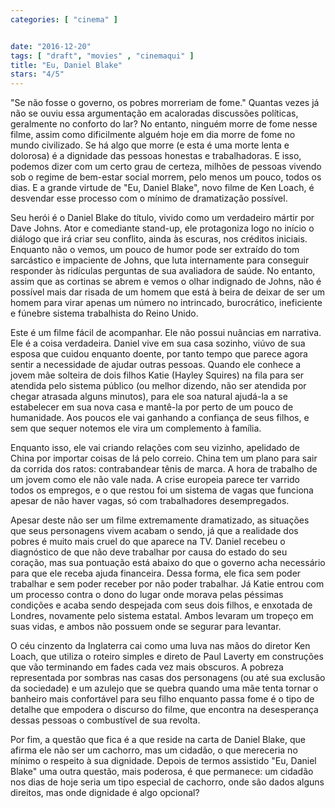```yaml
---
categories: [ "cinema" ]


date: "2016-12-20"
tags: [ "draft", "movies" , "cinemaqui" ]
title: "Eu, Daniel Blake"
stars: "4/5"
---
```

"Se não fosse o governo, os pobres morreriam de fome." Quantas vezes já não se ouviu essa argumentação em acaloradas discussões políticas, geralmente no conforto do lar? No entanto, ninguém morre de fome nesse filme, assim como dificilmente alguém hoje em dia morre de fome no mundo civilizado. Se há algo que morre (e esta é uma morte lenta e dolorosa) é a dignidade das pessoas honestas e trabalhadoras. E isso, podemos dizer com um certo grau de certeza, milhões de pessoas vivendo sob o regime de bem-estar social morrem, pelo menos um pouco, todos os dias. E a grande virtude de "Eu, Daniel Blake", novo filme de Ken Loach, é desvendar esse processo com o mínimo de dramatização possível.

Seu herói é o Daniel Blake do título, vivido como um verdadeiro mártir por Dave Johns. Ator e comediante stand-up, ele protagoniza logo no início o diálogo que irá criar seu conflito, ainda às escuras, nos créditos iniciais. Enquanto não o vemos, um pouco de humor pode ser extraído do tom sarcástico e impaciente de Johns, que luta internamente para conseguir responder às ridículas perguntas de sua avaliadora de saúde. No entanto, assim que as cortinas se abrem e vemos o olhar indignado de Johns, não é possível mais dar risada de um homem que está à beira de deixar de ser um homem para virar apenas um número no intrincado, burocrático, ineficiente e fúnebre sistema trabalhista do Reino Unido.

Este é um filme fácil de acompanhar. Ele não possui nuâncias em narrativa. Ele é a coisa verdadeira. Daniel vive em sua casa sozinho, viúvo de sua esposa que cuidou enquanto doente, por tanto tempo que parece agora sentir a necessidade de ajudar outras pessoas. Quando ele conhece a jovem mãe solteira de dois filhos Katie (Hayley Squires) na fila para ser atendida pelo sistema público (ou melhor dizendo, não ser atendida por chegar atrasada alguns minutos), para ele soa natural ajudá-la a se estabelecer em sua nova casa e mantê-la por perto de um pouco de humanidade. Aos poucos ele vai ganhando a confiança de seus filhos, e sem que sequer notemos ele vira um complemento à família.

Enquanto isso, ele vai criando relações com seu vizinho, apelidado de China por importar coisas de lá pelo correio. China tem um plano para sair da corrida dos ratos: contrabandear tênis de marca. A hora de trabalho de um jovem como ele não vale nada. A crise europeia parece ter varrido todos os empregos, e o que restou foi um sistema de vagas que funciona apesar de não haver vagas, só com trabalhadores desempregados.

Apesar deste não ser um filme extremamente dramatizado, as situações que seus personagens vivem acabam o sendo, já que a realidade dos pobres é muito mais cruel do que aparece na TV. Daniel recebeu o diagnóstico de que não deve trabalhar por causa do estado do seu coração, mas sua pontuação está abaixo do que o governo acha necessário para que ele receba ajuda financeira. Dessa forma, ele fica sem poder trabalhar e sem poder receber por não poder trabalhar. Já Katie entrou com um processo contra o dono do lugar onde morava pelas péssimas condições e acaba sendo despejada com seus dois filhos, e enxotada de Londres, novamente pelo sistema estatal. Ambos levaram um tropeço em suas vidas, e ambos não possuem onde se segurar para levantar.

O céu cinzento da Inglaterra cai como uma luva nas mãos do diretor Ken Loach, que utiliza o roteiro simples e direto de Paul Laverty em construções que vão terminando em fades cada vez mais obscuros. A pobreza representada por sombras nas casas dos personagens (ou até sua exclusão da sociedade) e um azulejo que se quebra quando uma mãe tenta tornar o banheiro mais confortável para seu filho enquanto passa fome é o tipo de detalhe que empodera o discurso do filme, que encontra na desesperança dessas pessoas o combustível de sua revolta.

Por fim, a questão que fica é a que reside na carta de Daniel Blake, que afirma ele não ser um cachorro, mas um cidadão, o que mereceria no mínimo o respeito à sua dignidade. Depois de termos assistido "Eu, Daniel Blake" uma outra questão, mais poderosa, é que permanece: um cidadão nos dias de hoje seria um tipo especial de cachorro, onde são dados alguns direitos, mas onde dignidade é algo opcional?
